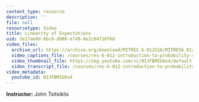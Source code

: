 ```yaml
---
content_type: resource
description: ''
file: null
resourcetype: Video
title: Linearity of Expectations
uid: 3e17ae0d-6bc0-d980-e749-8e2c04716f6d
video_files:
  archive_url: https://archive.org/download/MITRES.6-012S18/MITRES6_012S18_L05-11_300k.mp4
  video_captions_file: /courses/res-6-012-introduction-to-probability-spring-2018/86b98e44d6ab5e7e93ed8570eb100e37_0IJFBMIU6x4.vtt
  video_thumbnail_file: https://img.youtube.com/vi/0IJFBMIU6x4/default.jpg
  video_transcript_file: /courses/res-6-012-introduction-to-probability-spring-2018/ece902c7d9b06eae697baded6e66b1db_0IJFBMIU6x4.pdf
video_metadata:
  youtube_id: 0IJFBMIU6x4
---
```


**Instructor:** John Tsitsiklis